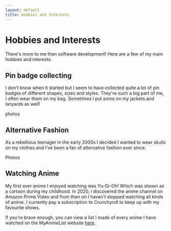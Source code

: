 ```yaml
---
layout: default
title: Hobbies and Interests
---
```


# Hobbies and Interests

There's more to me than software development!  Here are a few of my main hobbies and interests.

## Pin badge collecting

I don't know when it started but I seem to have collected quite a lot of pin badges of different shapes, sizes and styles.  They're such a big part of me, I often wear them on my bag.  Sometimes I put some on my jackets and lanyards as well!

photos

## Alternative Fashion

As a rebellious teenager in the early 2000s I decided I wanted to wear skulls on my clothes and I've been a fan of alternative fashion ever since.

Photos

## Watching Anime

My first ever anime I enjoyed watching was Yu-Gi-Oh! Which was shown as a cartoon during my childhood.  In 2020, I discovered the anime channel on Amazon Prime Video and from then on I haven't stopped watching all kinds of anime. I currently pay a subscription to Crunchyroll to keep up with my favourite shows.

If you're brave enough, you can view a list I made of every anime I have watched on the MyAnimeList website [here](https://myanimelist.net/animelist/Solar0Wolf?status=7&order=4&order2=0).
